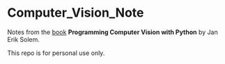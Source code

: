 # Computer_Vision_Note
Notes from the [book](https://people.scs.carleton.ca/~roth/comp4102a-19/comp4102a-19-DVD/PythonComputerVision/ProgrammingComputerVision_CCdraft.pdf) **Programming Computer Vision with Python** by Jan Erik Solem.

This repo is for personal use only.
